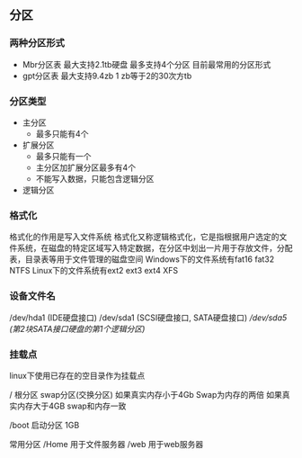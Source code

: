 ## 分区
### 两种分区形式
+ Mbr分区表 最大支持2.1tb硬盘 最多支持4个分区 目前最常用的分区形式 
+ gpt分区表 最大支持9.4zb 1 zb等于2的30次方tb 

### 分区类型 
+ 主分区
  + 最多只能有4个
+ 扩展分区
  + 最多只能有一个 
  + 主分区加扩展分区最多有4个 
  + 不能写入数据，只能包含逻辑分区
+ 逻辑分区 

### 格式化

格式化的作用是写入文件系统
格式化又称逻辑格式化，它是指根据用户选定的文件系统，在磁盘的特定区域写入特定数据，在分区中划出一片用于存放文件，分配表，目录表等用于文件管理的磁盘空间 
Windows下的文件系统有fat16 fat32 NTFS
Linux下的文件系统有ext2 ext3 ext4 XFS

### 设备文件名

/dev/hda1 (IDE硬盘接口)
/dev/sda1 (SCSI硬盘接口, SATA硬盘接口)
*/dev/sda5 (第2块SATA接口硬盘的第1个逻辑分区)*

### 挂载点 

linux下使用已存在的空目录作为挂载点 

/ 根分区
swap分区(交换分区)
 如果真实内存小于4Gb Swap为内存的两倍
 如果真实内存大于4GB swap和内存一致

/boot 启动分区 1GB

常用分区 
/Home 用于文件服务器 
/web 用于web服务器 
